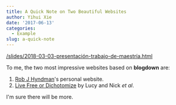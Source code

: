 ```yaml
---
title: A Quick Note on Two Beautiful Websites
author: Yihui Xie
date: '2017-06-13'
categories:
  - Example
slug: a-quick-note
---
```


[/slides/2018-03-03-presentación-trabajo-de-maestría.html](/slides/2018-03-03-presentación-trabajo-de-maestría.html)

To me, the two most impressive websites based on **blogdown** are:

1. [Rob J Hyndman](https://robjhyndman.com)'s personal website.
1. [Live Free or Dichotomize](http://livefreeordichotomize.com) by Lucy and Nick _et al_.

I'm sure there will be more.
